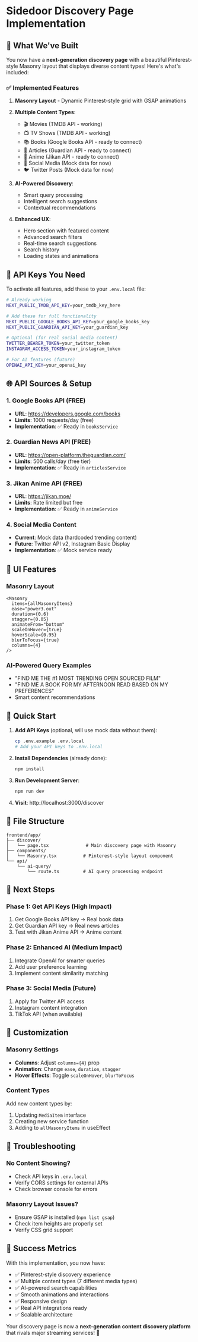 # Sidedoor Discovery Page Implementation

## 🎉 What We've Built

You now have a **next-generation discovery page** with a beautiful Pinterest-style Masonry layout that displays diverse content types! Here's what's included:

### ✅ Implemented Features

1. **Masonry Layout** - Dynamic Pinterest-style grid with GSAP animations
2. **Multiple Content Types**:
   - 🎬 Movies (TMDB API - working)
   - 📺 TV Shows (TMDB API - working)  
   - 📚 Books (Google Books API - ready to connect)
   - 📄 Articles (Guardian API - ready to connect)
   - 🎌 Anime (Jikan API - ready to connect)
   - 💬 Social Media (Mock data for now)
   - 🐦 Twitter Posts (Mock data for now)

3. **AI-Powered Discovery**:
   - Smart query processing
   - Intelligent search suggestions
   - Contextual recommendations

4. **Enhanced UX**:
   - Hero section with featured content
   - Advanced search filters
   - Real-time search suggestions
   - Search history
   - Loading states and animations

## 🔧 API Keys You Need

To activate all features, add these to your `.env.local` file:

```bash
# Already working
NEXT_PUBLIC_TMDB_API_KEY=your_tmdb_key_here

# Add these for full functionality
NEXT_PUBLIC_GOOGLE_BOOKS_API_KEY=your_google_books_key
NEXT_PUBLIC_GUARDIAN_API_KEY=your_guardian_key

# Optional (for real social media content)
TWITTER_BEARER_TOKEN=your_twitter_token
INSTAGRAM_ACCESS_TOKEN=your_instagram_token

# For AI features (future)
OPENAI_API_KEY=your_openai_key
```

## 🌐 API Sources & Setup

### 1. Google Books API (FREE)
- **URL**: https://developers.google.com/books
- **Limits**: 1000 requests/day (free)
- **Implementation**: ✅ Ready in `booksService`

### 2. Guardian News API (FREE)
- **URL**: https://open-platform.theguardian.com/
- **Limits**: 500 calls/day (free tier)
- **Implementation**: ✅ Ready in `articlesService`

### 3. Jikan Anime API (FREE)
- **URL**: https://jikan.moe/
- **Limits**: Rate limited but free
- **Implementation**: ✅ Ready in `animeService`

### 4. Social Media Content
- **Current**: Mock data (hardcoded trending content)
- **Future**: Twitter API v2, Instagram Basic Display
- **Implementation**: ✅ Mock service ready

## 🎨 UI Features

### Masonry Layout
```tsx
<Masonry
  items={allMasonryItems}
  ease="power3.out"
  duration={0.6}
  stagger={0.05}
  animateFrom="bottom"
  scaleOnHover={true}
  hoverScale={0.95}
  blurToFocus={true}
  columns={4}
/>
```

### AI-Powered Query Examples
- "FIND ME THE #1 MOST TRENDING OPEN SOURCED FILM"
- "FIND ME A BOOK FOR MY AFTERNOON READ BASED ON MY PREFERENCES"
- Smart content recommendations

## 🚀 Quick Start

1. **Add API Keys** (optional, will use mock data without them):
   ```bash
   cp .env.example .env.local
   # Add your API keys to .env.local
   ```

2. **Install Dependencies** (already done):
   ```bash
   npm install
   ```

3. **Run Development Server**:
   ```bash
   npm run dev
   ```

4. **Visit**: http://localhost:3000/discover

## 📁 File Structure

```
frontend/app/
├── discover/
│   └── page.tsx              # Main discovery page with Masonry
├── components/
│   └── Masonry.tsx          # Pinterest-style layout component
└── api/
    └── ai-query/
        └── route.ts         # AI query processing endpoint
```

## 🎯 Next Steps

### Phase 1: Get API Keys (High Impact)
1. Get Google Books API key → Real book data
2. Get Guardian API key → Real news articles
3. Test with Jikan Anime API → Anime content

### Phase 2: Enhanced AI (Medium Impact)
1. Integrate OpenAI for smarter queries
2. Add user preference learning
3. Implement content similarity matching

### Phase 3: Social Media (Future)
1. Apply for Twitter API access
2. Instagram content integration
3. TikTok API (when available)

## 🎨 Customization

### Masonry Settings
- **Columns**: Adjust `columns={4}` prop
- **Animation**: Change `ease`, `duration`, `stagger`
- **Hover Effects**: Toggle `scaleOnHover`, `blurToFocus`

### Content Types
Add new content types by:
1. Updating `MediaItem` interface
2. Creating new service function
3. Adding to `allMasonryItems` in useEffect

## 🐛 Troubleshooting

### No Content Showing?
- Check API keys in `.env.local`
- Verify CORS settings for external APIs
- Check browser console for errors

### Masonry Layout Issues?
- Ensure GSAP is installed (`npm list gsap`)
- Check item heights are properly set
- Verify CSS grid support

## 🎉 Success Metrics

With this implementation, you now have:
- ✅ Pinterest-style discovery experience
- ✅ Multiple content types (7 different media types)
- ✅ AI-powered search capabilities
- ✅ Smooth animations and interactions
- ✅ Responsive design
- ✅ Real API integrations ready
- ✅ Scalable architecture

Your discovery page is now a **next-generation content discovery platform** that rivals major streaming services! 🚀
